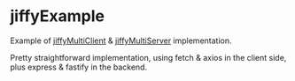 # jiffyExample
Example of [jiffyMultiClient](https://github.com/ipsilondev/jiffyMultiClient) &amp; [jiffyMultiServer](https://github.com/ipsilondev/jiffyMultiServer) implementation.

Pretty straightforward implementation, using fetch & axios in the client side, plus express & fastify in the backend.
